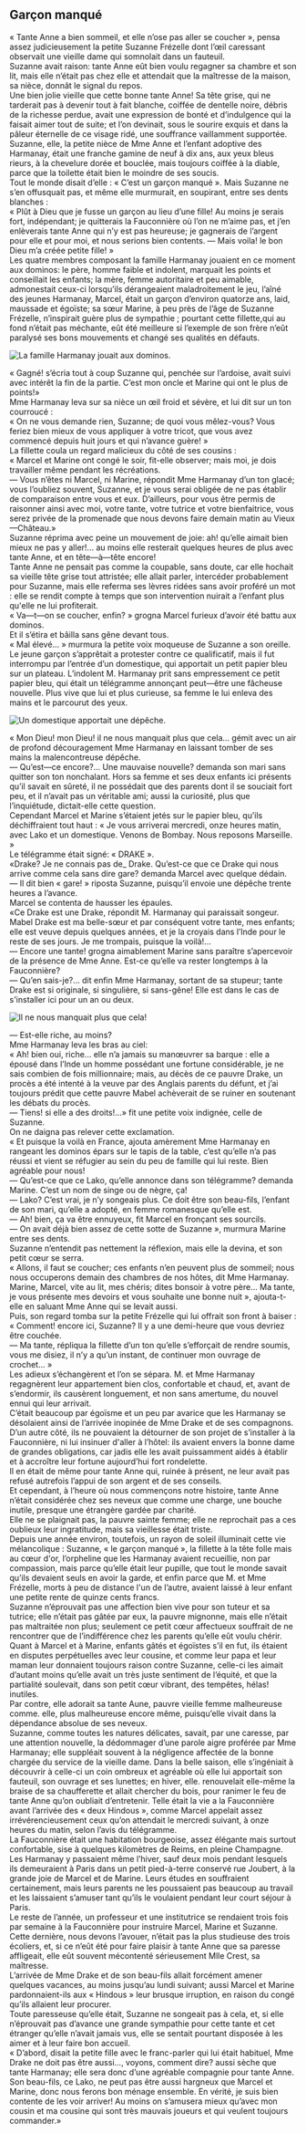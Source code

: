 ## Garçon manqué

« Tante Anne a bien sommeil, et elle n’ose pas aller se coucher », pensa assez judicieusement la petite Suzanne Frézelle dont l’œil caressant observait une vieille dame qui somnolait dans un fauteuil.  
Suzanne avait raison: tante Anne eût bien voulu regagner sa chambre et son lit, mais elle n’était pas chez elle et attendait que la maîtresse de la maison, sa nièce, donnât le signal du repos.  
Une bien jolie vieille que cette bonne tante Anne! Sa tête grise, qui ne tarderait pas à devenir tout à fait blanche, coiffée de dentelle noire, débris de la richesse perdue, avait une expression de bonté et d’indulgence qui la faisait aimer tout de suite; et l’on devinait, sous le sourire exquis et dans la pâleur éternelle de ce visage ridé, une souffrance vaillamment supportée.  
Suzanne, elle, la petite nièce de Mme Anne et l’enfant adoptive des Harmanay, était une franche gamine de neuf à dix ans, aux yeux bleus rieurs, à la chevelure dorée et bouclée, mais toujours coiffée à la diable, parce que la toilette était bien le moindre de ses soucis.  
Tout le monde disait d’elle : « C’est un garçon manqué ». Mais Suzanne ne s’en offusquait pas, et même elle murmurait, en soupirant, entre ses dents blanches :  
« Plût à Dieu que je fusse un garçon au lieu d’une fille! Au moins je serais fort, indépendant; je quitterais la Fauconnière où l’on ne m’aime pas, et j’en enlèverais tante Anne qui n’y est pas heureuse; je gagnerais de l’argent pour elle et pour moi, et nous serions bien contents. — Mais voila! le bon Dieu m’a créée petite fille! »  
Les quatre membres composant la famille Harmanay jouaient en ce moment aux dominos: le père, homme faible et indolent, marquait les points et conseillait les enfants; la mère, femme autoritaire et peu aimable, admonestait ceux-ci lorsqu’ils dérangeaient maladroitement le jeu, l’aîné des jeunes Harmanay, Marcel, était un garçon d’environ quatorze ans, laid, maussade et égoïste; sa sœur Marine, à peu près de l’âge de Suzanne Frézelle, n’inspirait guère plus de sympathie ; pourtant cette fillette,qui au fond n’était pas méchante, eût été meilleure si l’exemple de son frère n’eût paralysé ses bons mouvements et changé ses qualités en défauts.

![La famille Harmanay jouait aux dominos.](../images/page007.jpg)

« Gagné! s’écria tout à coup Suzanne qui, penchée sur l’ardoise, avait suivi avec intérêt la fin de la partie. C’est mon oncle et Marine qui ont le plus de points!»  
Mme Harmanay leva sur sa nièce un œil froid et sévère, et lui dit sur un ton courroucé :  
« On ne vous demande rien, Suzanne; de quoi vous mêlez-vous? Vous feriez bien mieux de vous appliquer à votre tricot, que vous avez commencé depuis huit jours et qui n’avance guère! »  
La fillette coula un regard malicieux du côté de ses cousins :  
« Marcel et Marine ont congé le soir, fit-elle observer; mais moi, je dois travailler même pendant les récréations.  
— Vous n’êtes ni Marcel, ni Marine, répondit Mme Harmanay d’un ton glacé; vous l’oubliez souvent, Suzanne, et je vous serai obligée de ne pas établir de comparaison entre vous et eux. D’ailleurs, pour vous être permis de raisonner ainsi avec moi, votre tante, votre tutrice et votre bienfaitrice, vous serez privée de la promenade que nous devons faire demain matin au Vieux—Château.»  
Suzanne réprima avec peine un mouvement de joie: ah! qu’elle aimait bien mieux ne pas y aller!... au moins elle resterait quelques heures de plus avec tante Anne, et en tête—à—tête encore!  
Tante Anne ne pensait pas comme la coupable, sans doute, car elle hochait sa vieille tête grise tout attristée; elle allait parler, intercéder probablement pour Suzanne, mais elle referma ses lèvres ridées sans avoir proféré un mot : elle se rendit compte à temps que son intervention nuirait a l’enfant plus qu'elle ne lui profiterait.  
« Va—t—on se coucher, enfin? » grogna Marcel furieux d’avoir été battu aux dominos.  
Et il s’étira et bâilla sans gêne devant tous.  
« Mal élevé... » murmura la petite voix moqueuse de Suzanne a son oreille.  
Le jeune garçon s’apprêtait a protester contre ce qualificatif, mais il fut interrompu par l’entrée d’un domestique, qui apportait un petit papier bleu sur un plateau. L’indolent M. Harmanay prit sans empressement ce petit papier bleu, qui était un télégramme annonçant peut—être une fâcheuse nouvelle. Plus vive que lui et plus curieuse, sa femme le lui enleva des mains et le parcourut des yeux.

![Un domestique apportait une dépêche.](../images/page009.jpg)

« Mon Dieu! mon Dieu! il ne nous manquait plus que cela... gémit avec un air de profond découragement Mme Harmanay en laissant tomber de ses mains la malencontreuse dépêche.  
— Qu’est—ce encore?... Une mauvaise nouvelle? demanda son mari sans quitter son ton nonchalant.
Hors sa femme et ses deux enfants ici présents qu’il savait en sûreté, il ne possédait que des parents dont il se souciait fort peu, et il n’avait pas un véritable ami; aussi la curiosité, plus que l’inquiétude, dictait-elle cette question.  
Cependant Marcel et Marine s’étaient jetés sur le papier bleu, qu’ils déchiffraient tout haut :
« Je vous arriverai mercredi, onze heures matin, avec Lako et un domestique. Venons de Bombay. Nous reposons Marseille. »  
Le télégramme était signé: « DRAKE ».  
«Drake? Je ne connais pas de_ Drake. Qu’est-ce que ce Drake qui nous arrive comme cela sans dire gare? demanda Marcel avec quelque dédain.  
— Il dit bien « gare! » riposta Suzanne, puisqu’il envoie une dépêche trente heures a l’avance.  
Marcel se contenta de hausser les épaules.  
«Ce Drake est une Drake, répondit M. Harmanay qui paraissait songeur. Mabel Drake est ma belle-sœur et par conséquent votre tante, mes enfants; elle est veuve depuis quelques années, et je la croyais dans  l’Inde pour le reste de ses jours. Je me trompais, puisque la voilà!...  
— Encore une tante! grogna aimablement Marine sans paraître s’apercevoir de la présence de Mme Anne. Est-ce qu’elle va rester longtemps à la Fauconnière?  
— Qu’en sais-je?... dit enfin Mme Harmanay, sortant de sa stupeur; tante Drake est si originale, si singulière, si sans-gêne! Elle est dans le cas de s'installer ici pour un an ou deux.  

![Il ne nous manquait plus que cela!](../images/page011.jpg)

— Est-elle riche, au moins?  
Mme Harmanay leva les bras au ciel:  
« Ah! bien oui, riche... elle n’a jamais su manœuvrer sa barque : elle a épousé dans l’Inde un homme possédant une fortune considérable, je ne sais combien de fois millionnaire; mais, au décès de ce pauvre Drake, un procès a été intenté à la veuve par des Anglais parents du défunt, et j’ai toujours prédit que cette pauvre Mabel achèverait de se ruiner en soutenant les débats du procès.  
— Tiens! si elle a des droits!...» fit une petite voix indignée, celle de Suzanne.  
On ne daigna pas relever cette exclamation.  
« Et puisque la voilà en France, ajouta amèrement Mme Harmanay en rangeant les dominos épars sur le tapis de la table, c’est qu’elle n’a pas réussi et vient se réfugier au sein du peu de famille qui lui reste. Bien agréable pour nous!  
— Qu’est-ce que ce Lako, qu’elle annonce dans son télégramme? demanda Marine. C’est un nom de singe ou de nègre, ça!  
— Lako? C’est vrai, je n’y songeais plus. Ce doit être son beau-fils, l’enfant de son mari, qu’elle a adopté, en femme romanesque qu’elle est.  
— Ah! bien, ça va être ennuyeux, fit Marcel en fronçant ses sourcils.  
— On avait déjà bien assez de cette sotte de Suzanne », murmura Marine entre ses dents.  
Suzanne n’entendit pas nettement la réflexion, mais elle la devina, et son petit cœur se serra.  
« Allons, il faut se coucher; ces enfants n’en peuvent plus de sommeil; nous nous occuperons demain des chambres de nos hôtes, dit Mme Harmanay. Marine, Marcel, vite au lit, mes chéris; dites bonsoir à votre père... Ma tante, je vous présente mes devoirs et vous souhaite une bonne nuit », ajouta-t-elle en saluant Mme Anne qui se levait aussi.  
Puis, son regard tomba sur la petite Frézelle qui lui offrait son front à baiser :  
« Comment! encore ici, Suzanne? Il y a une demi-heure que vous devriez être couchée.  
— Ma tante, répliqua la fillette d’un ton qu’elle s’efforçait de rendre soumis, vous me disiez, il n’y a qu’un instant, de continuer mon ouvrage de crochet... »  
Les adieux s’échangèrent et l’on se sépara. M. et Mme Harmanay regagnèrent leur appartement bien clos, confortable et chaud, et, avant de s’endormir, ils causèrent longuement, et non sans amertume, du nouvel ennui qui leur arrivait.  
C’était beaucoup par égoïsme et un peu par avarice que les Harmanay se désolaient ainsi de l’arrivée inopinée de Mme Drake et de ses compagnons. D’un autre côté, ils ne pouvaient la détourner de son projet de s’installer à la Fauconnière, ni lui insinuer d'aller à l’hôtel: ils avaient envers la bonne dame de grandes obligations, car jadis elle les avait puissamment aidés à établir et à accroître leur fortune aujourd’hui fort rondelette.  
Il en était de même pour tante Anne qui, ruinée à présent, ne leur avait pas refusé autrefois l’appui de son argent et de ses conseils.  
Et cependant, à l’heure où nous commençons notre histoire, tante Anne n’était considérée chez ses neveux que comme une charge, une bouche inutile, presque une étrangère gardée par charité.  
Elle ne se plaignait pas, la pauvre sainte femme; elle ne reprochait pas a ces oublieux leur ingratitude, mais sa vieillesse était triste.  
Depuis une année environ, toutefois, un rayon de soleil illuminait cette vie mélancolique : Suzanne, « le garçon manqué », la fillette à la tête folle mais au cœur d'or, l’orpheline que les Harmanay avaient recueillie, non par compassion, mais parce qu’elle était leur pupille, que tout le monde savait qu’ils devaient seuls en avoir la garde, et enfin parce que M. et Mme Frézelle, morts à peu de distance l'un de l’autre, avaient laissé à leur enfant une petite rente de quinze cents francs.  
Suzanne n’éprouvait pas une affection bien vive pour son tuteur et sa tutrice; elle n’était pas gâtée par eux, la pauvre mignonne, mais elle n’était pas maltraitée non plus; seulement ce petit cœur affectueux souffrait de ne rencontrer que de l’indifférence chez les parents qu’elle eût voulu chérir.  
Quant à Marcel et à Marine, enfants gâtés et égoïstes s’il en fut, ils étaient en disputes perpétuelles avec leur cousine, et comme leur papa et leur maman leur donnaient toujours raison contre Suzanne, celle-ci les aimait d’autant moins qu’elle avait un très juste sentiment de l’équité, et que la partialité soulevait, dans son petit cœur vibrant, des tempêtes, hélas! inutiles.  
Par contre, elle adorait sa tante Aune, pauvre vieille femme malheureuse comme. elle, plus malheureuse encore même, puisqu’elle vivait dans la dépendance absolue de ses neveux.  
Suzanne, comme toutes les natures délicates, savait, par une caresse, par une attention nouvelle, la dédommager d’une parole aigre proférée par Mme Harmanay; elle suppléait souvent à la négligence affectée de la bonne chargée du service de la vieille dame. Dans la belle saison, elle s’ingéniait à découvrir à celle-ci un coin ombreux et agréable où elle lui apportait son fauteuil, son ouvrage et ses lunettes; en hiver, elle. renouvelait elle-même la braise de sa chaufferette et allait chercher du bois, pour ranimer le feu de tante Anne qu’on oubliait d’entretenir. Telle était la vie a la Fauconnière avant l’arrivée des « deux Hindous », comme Marcel appelait assez irrévérencieusement ceux qu’on attendait le mercredi suivant, à onze heures du matin, selon l’avis du télégramme.  
La Fauconnière était une habitation bourgeoise, assez élégante mais surtout confortable, sise à quelques kilomètres de Reims, en pleine Champagne.  
Les Harmanay y passaient même l’hiver, sauf deux mois pendant lesquels ils demeuraient à Paris dans un petit pied-à-terre conservé rue Joubert, à la grande joie de Marcel et de Marine. Leurs études en souffraient certainement, mais leurs parents ne les poussaient pas beaucoup au travail et les laissaient s’amuser tant qu’ils le voulaient pendant leur court séjour à Paris.  
Le reste de l’année, un professeur et une institutrice se rendaient trois fois par semaine à la Fauconnière pour instruire Marcel, Marine et Suzanne.  
Cette dernière, nous devons l’avouer, n’était pas la plus studieuse des trois écoliers, et, si ce n’eût été pour faire plaisir à tante Anne que sa paresse affligeait, elle eût souvent mécontenté sérieusement Mlle Crest, sa maîtresse.  
L’arrivée de Mme Drake et de son beau-fils allait forcément amener quelques vacances, au moins jusqu’au lundi suivant; aussi Marcel et Marine pardonnaient-ils aux « Hindous » leur brusque irruption, en raison du congé qu’ils allaient leur procurer.  
Toute paresseuse qu’elle était, Suzanne ne songeait pas à cela, et, si elle n’éprouvait pas d’avance une grande sympathie pour cette tante et cet étranger qu’elle n’avait jamais vus, elle se sentait pourtant disposée à les aimer et à leur faire bon accueil.  
« D’abord, disait la petite fille avec le franc-parler qui lui était habituel, Mme Drake ne doit pas être aussi..., voyons, comment dire? aussi sèche que tante Harmanay; elle sera donc d’une agréable compagnie pour tante Anne. Son beau-fils, ce Lako, ne peut pas être aussi hargneux que Marcel et Marine, donc nous ferons bon ménage ensemble. En vérité, je suis bien contente de les voir arriver! Au moins on s’amusera mieux qu’avec mon cousin et ma cousine qui sont très mauvais joueurs et qui veulent toujours commander.»
